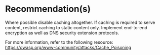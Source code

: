 # Recommendation(s)

Where possible disable caching altogether. If caching is required to serve content, restrict caching to static content only. Implement end-to-end encryption as well as DNS security extension protocols.

For more information, refer to the following resource:
<https://owasp.org/www-community/attacks/Cache_Poisoning>
